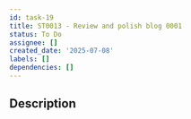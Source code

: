 ```yaml
---
id: task-19
title: ST0013 - Review and polish blog 0001
status: To Do
assignee: []
created_date: '2025-07-08'
labels: []
dependencies: []
---
```


## Description
